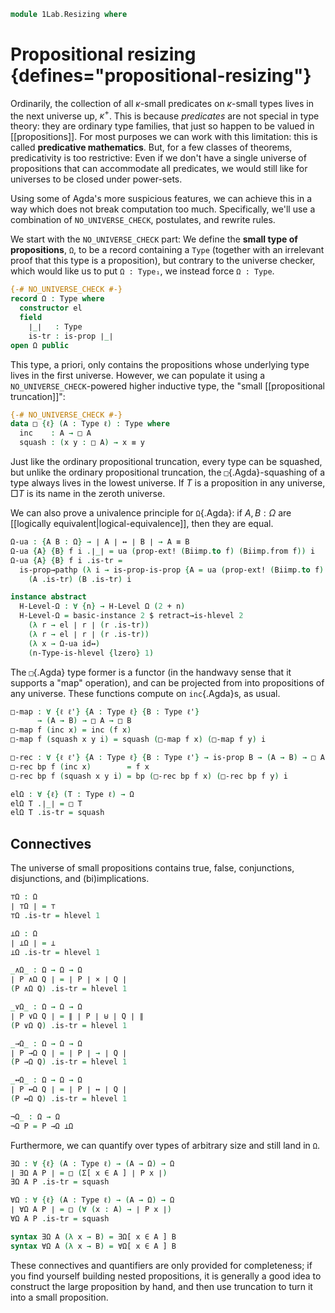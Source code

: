 <!--
```agda
open import 1Lab.Function.Surjection
open import 1Lab.Path.IdentitySystem
open import 1Lab.Reflection.HLevel
open import 1Lab.HLevel.Universe
open import 1Lab.Extensionality
open import 1Lab.HIT.Truncation
open import 1Lab.HLevel.Closure
open import 1Lab.Reflection using (arg ; typeError)
open import 1Lab.Univalence
open import 1Lab.Inductive
open import 1Lab.HLevel
open import 1Lab.Biimp
open import 1Lab.Equiv
open import 1Lab.Path
open import 1Lab.Type

open import Data.List.Base
open import Data.Sum.Base

open import Meta.Idiom
open import Meta.Bind
```
-->

```agda
module 1Lab.Resizing where
```

# Propositional resizing {defines="propositional-resizing"}

Ordinarily, the collection of all $\kappa$-small predicates on
$\kappa$-small types lives in the next universe up, $\kappa^+$. This is
because _predicates_ are not special in type theory: they are ordinary
type families, that just so happen to be valued in [[propositions]]. For
most purposes we can work with this limitation: this is called
**predicative mathematics**. But, for a few classes of theorems,
predicativity is too restrictive: Even if we don't have a single
universe of propositions that can accommodate all predicates, we would
still like for universes to be closed under power-sets.

Using some of Agda's more suspicious features, we can achieve this in a
way which does not break computation too much. Specifically, we'll use a
combination of `NO_UNIVERSE_CHECK`, postulates, and rewrite rules.

We start with the `NO_UNIVERSE_CHECK` part: We define the **small type
of propositions**, `Ω`, to be a record containing a `Type` (together
with an irrelevant proof that this type is a proposition), but contrary
to the universe checker, which would like us to put `Ω : Type₁`, we
instead force `Ω : Type`.

```agda
{-# NO_UNIVERSE_CHECK #-}
record Ω : Type where
  constructor el
  field
    ∣_∣   : Type
    is-tr : is-prop ∣_∣
open Ω public
```

This type, a priori, only contains the propositions whose underlying
type lives in the first universe. However, we can populate it using a
`NO_UNIVERSE_CHECK`-powered higher inductive type, the "small
[[propositional truncation]]":

```agda
{-# NO_UNIVERSE_CHECK #-}
data □ {ℓ} (A : Type ℓ) : Type where
  inc    : A → □ A
  squash : (x y : □ A) → x ≡ y
```

Just like the ordinary propositional truncation, every type can be
squashed, but unlike the ordinary propositional truncation, the
`□`{.Agda}-squashing of a type always lives in the lowest universe.  If
$T$ is a proposition in any universe, $\Box T$ is its name in the zeroth
universe.

<!--
```agda
instance
  H-Level-□ : ∀ {ℓ} {T : Type ℓ} {n} → H-Level (□ T) (suc n)
  H-Level-□ = prop-instance squash

  open hlevel-projection
  Ω-hlevel-proj : hlevel-projection (quote Ω.∣_∣)
  Ω-hlevel-proj .has-level = quote Ω.is-tr
  Ω-hlevel-proj .get-level x = pure (quoteTerm (suc zero))
  Ω-hlevel-proj .get-argument (arg _ t ∷ _) = pure t
  Ω-hlevel-proj .get-argument _ = typeError []
```
-->

We can also prove a univalence principle for `Ω`{.Agda}: if
$A, B : \Omega$ are [[logically equivalent|logical-equivalence]],
then they are equal.

```agda
Ω-ua : {A B : Ω} → ∣ A ∣ ↔ ∣ B ∣ → A ≡ B
Ω-ua {A} {B} f i .∣_∣ = ua (prop-ext! (Biimp.to f) (Biimp.from f)) i
Ω-ua {A} {B} f i .is-tr =
  is-prop→pathp (λ i → is-prop-is-prop {A = ua (prop-ext! (Biimp.to f) (Biimp.from f)) i})
    (A .is-tr) (B .is-tr) i

instance abstract
  H-Level-Ω : ∀ {n} → H-Level Ω (2 + n)
  H-Level-Ω = basic-instance 2 $ retract→is-hlevel 2
    (λ r → el ∣ r ∣ (r .is-tr))
    (λ r → el ∣ r ∣ (r .is-tr))
    (λ x → Ω-ua id↔)
    (n-Type-is-hlevel {lzero} 1)
```

<!--
```agda
instance
  Extensionality-Ω : Extensional Ω lzero
  Extensionality-Ω .Pathᵉ A B = ∣ A ∣ ↔ ∣ B ∣
  Extensionality-Ω .reflᵉ A = id↔
  Extensionality-Ω .idsᵉ = set-identity-system (λ _ _ → hlevel 1) Ω-ua
```
-->

The `□`{.Agda} type former is a functor (in the handwavy sense that it
supports a "map" operation), and can be projected from into propositions
of any universe. These functions compute on `inc`{.Agda}s, as usual.

```agda
□-map : ∀ {ℓ ℓ'} {A : Type ℓ} {B : Type ℓ'}
      → (A → B) → □ A → □ B
□-map f (inc x) = inc (f x)
□-map f (squash x y i) = squash (□-map f x) (□-map f y) i

□-rec : ∀ {ℓ ℓ'} {A : Type ℓ} {B : Type ℓ'} → is-prop B → (A → B) → □ A → B
□-rec bp f (inc x)        = f x
□-rec bp f (squash x y i) = bp (□-rec bp f x) (□-rec bp f y) i

elΩ : ∀ {ℓ} (T : Type ℓ) → Ω
elΩ T .∣_∣ = □ T
elΩ T .is-tr = squash
```

<!--
```agda
□-elim
  : ∀ {ℓ ℓ'} {A : Type ℓ} {P : □ A → Type ℓ'}
  → (∀ x → is-prop (P x))
  → (∀ x → P (inc x))
  → ∀ x → P x
□-elim pprop go (inc x) = go x
□-elim pprop go (squash x y i) =
  is-prop→pathp (λ i → pprop (squash x y i)) (□-elim pprop go x) (□-elim pprop go y) i

instance
  Inductive-□
    : ∀ {ℓ ℓ' ℓm} {A : Type ℓ} {P : □ A → Type ℓ'} ⦃ i : Inductive (∀ x → P (inc x)) ℓm ⦄
    → ⦃ _ : ∀ {x} → H-Level (P x) 1 ⦄
    → Inductive (∀ x → P x) ℓm
  Inductive-□ ⦃ i ⦄ = record
    { methods = i .Inductive.methods
    ; from    = λ f → □-elim (λ x → hlevel 1) (i .Inductive.from f)
    }

□-out : ∀ {ℓ} {A : Type ℓ} → is-prop A → □ A → A
□-out ap = □-rec ap (λ x → x)

□-out!
  : ∀ {ℓ} {A : Type ℓ}
  → ⦃ _ : H-Level A 1 ⦄
  → □ A → A
□-out! = rec! λ x → x

□-rec-set
  : ∀ {ℓ ℓ'} {A : Type ℓ} {B : Type ℓ'}
  → is-set B
  → (f : A → B)
  → (∀ x y → f x ≡ f y)
  → □ A → B
□-rec-set B-set f f-const a =
  fst $ □-elim
    (λ _ → is-constant→image-is-prop B-set f f-const)
    (λ a → f a , inc (a , refl))
    a

□-idempotent : ∀ {ℓ} {A : Type ℓ} → is-prop A → □ A ≃ A
□-idempotent aprop = prop-ext squash aprop (□-out aprop) inc

□-ap
  : ∀ {ℓ ℓ'} {A : Type ℓ} {B : Type ℓ'}
  → □ (A → B) → □ A → □ B
□-ap (inc f) (inc g) = inc (f g)
□-ap (inc f) (squash g g' i) = squash (□-ap (inc f) g) (□-ap (inc f) g') i
□-ap (squash f f' i) g = squash (□-ap f g) (□-ap f' g) i

□-bind
  : ∀ {ℓ ℓ'} {A : Type ℓ} {B : Type ℓ'}
  → □ A → (A → □ B) → □ B
□-bind (inc x) f = f x
□-bind (squash x x' i) f = squash (□-bind x f) (□-bind x' f) i

instance
  Map-□ : Map (eff □)
  Map-□ .Map.map = □-map

  Idiom-□ : Idiom (eff □)
  Idiom-□ .Idiom.pure = inc
  Idiom-□ .Idiom._<*>_ = □-ap

  Bind-□ : Bind (eff □)
  Bind-□ .Bind._>>=_ = □-bind

is-set→locally-small
  : ∀ {ℓ} {A : Type ℓ}
  → is-set A
  → is-identity-system {A = A} (λ x y → □ (x ≡ y)) (λ x → inc refl)
is-set→locally-small a-set .to-path = □-rec (a-set _ _) id
is-set→locally-small a-set .to-path-over p = is-prop→pathp (λ _ → squash) _ _

to-is-true
  : ∀ {P Q : Ω} ⦃ _ : H-Level ∣ Q ∣ 0 ⦄
  → ∣ P ∣
  → P ≡ Q
to-is-true prf = Ω-ua (biimp (λ _ → hlevel 0 .centre) λ _ → prf)

tr-□ : ∀ {ℓ} {A : Type ℓ} → ∥ A ∥ → □ A
tr-□ (inc x) = inc x
tr-□ (squash x y i) = squash (tr-□ x) (tr-□ y) i

□-tr : ∀ {ℓ} {A : Type ℓ} → □ A → ∥ A ∥
□-tr (inc x) = inc x
□-tr (squash x y i) = squash (□-tr x) (□-tr y) i
```
-->

## Connectives

The universe of small propositions contains true, false, conjunctions,
disjunctions, and (bi)implications.

<!--
```agda
infixr 10 _∧Ω_
infixr 9 _∨Ω_
infixr 8 _→Ω_
```
-->

```agda
⊤Ω : Ω
∣ ⊤Ω ∣ = ⊤
⊤Ω .is-tr = hlevel 1

⊥Ω : Ω
∣ ⊥Ω ∣ = ⊥
⊥Ω .is-tr = hlevel 1

_∧Ω_ : Ω → Ω → Ω
∣ P ∧Ω Q ∣ = ∣ P ∣ × ∣ Q ∣
(P ∧Ω Q) .is-tr = hlevel 1

_∨Ω_ : Ω → Ω → Ω
∣ P ∨Ω Q ∣ = ∥ ∣ P ∣ ⊎ ∣ Q ∣ ∥
(P ∨Ω Q) .is-tr = hlevel 1

_→Ω_ : Ω → Ω → Ω
∣ P →Ω Q ∣ = ∣ P ∣ → ∣ Q ∣
(P →Ω Q) .is-tr = hlevel 1

_↔Ω_ : Ω → Ω → Ω
∣ P ↔Ω Q ∣ = ∣ P ∣ ↔ ∣ Q ∣
(P ↔Ω Q) .is-tr = hlevel 1

¬Ω_ : Ω → Ω
¬Ω P = P →Ω ⊥Ω
```

Furthermore, we can quantify over types of arbitrary size and still
land in `Ω`.

```agda
∃Ω : ∀ {ℓ} (A : Type ℓ) → (A → Ω) → Ω
∣ ∃Ω A P ∣ = □ (Σ[ x ∈ A ] ∣ P x ∣)
∃Ω A P .is-tr = squash

∀Ω : ∀ {ℓ} (A : Type ℓ) → (A → Ω) → Ω
∣ ∀Ω A P ∣ = □ (∀ (x : A) → ∣ P x ∣)
∀Ω A P .is-tr = squash

syntax ∃Ω A (λ x → B) = ∃Ω[ x ∈ A ] B
syntax ∀Ω A (λ x → B) = ∀Ω[ x ∈ A ] B
```

<!--
```agda
instance
  Extensional-Σ-□
    : ∀ {ℓ ℓ' ℓr} {A : Type ℓ} {B : A → Type ℓ'}
    → ⦃ ea : Extensional A ℓr ⦄ → Extensional (Σ A λ x → □ (B x)) ℓr
  Extensional-Σ-□ ⦃ ea ⦄ = Σ-prop-extensional (λ x → hlevel 1) ea
```
-->

These connectives and quantifiers are only provided for completeness;
if you find yourself building nested propositions, it is generally a good
idea to construct the large proposition by hand, and then use truncation
to turn it into a small proposition.

<!--
```agda
module _ {ℓ ℓ'} {A : Type ℓ} {B : Type ℓ'} (f : A → B) where
  Ω-image : Type ℓ'
  Ω-image = Σ[ b ∈ B ] □ (fibre f b)

  Ω-corestriction : A → Ω-image
  Ω-corestriction a = f a , inc (a , refl)

  opaque
    Ω-corestriction-is-surjective : is-surjective Ω-corestriction
    Ω-corestriction-is-surjective = elim! λ y x fx=y → pure (x , Σ-prop-path! fx=y)
```
-->
